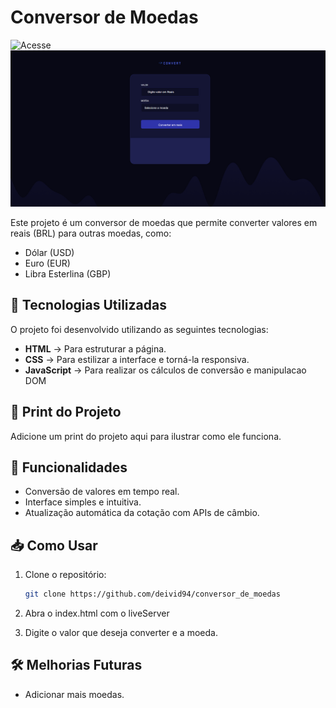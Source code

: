 # Conversor de Moedas
![Acesse](https://conversor-de-moedas-lovat.vercel.app/)
![Print do Projeto](./assets/print.PNG)

Este projeto é um conversor de moedas que permite converter valores em reais (BRL) para outras moedas, como:

- Dólar (USD)
- Euro (EUR)
- Libra Esterlina (GBP)

## 🚀 Tecnologias Utilizadas

O projeto foi desenvolvido utilizando as seguintes tecnologias:

- **HTML** → Para estruturar a página.
- **CSS** → Para estilizar a interface e torná-la responsiva.
- **JavaScript** → Para realizar os cálculos de conversão e manipulacao DOM

## 📸 Print do Projeto

Adicione um print do projeto aqui para ilustrar como ele funciona.

## 📌 Funcionalidades

- Conversão de valores em tempo real.
- Interface simples e intuitiva.
- Atualização automática da cotação com APIs de câmbio.

## 📥 Como Usar

1. Clone o repositório:
   ```bash
   git clone https://github.com/deivid94/conversor_de_moedas

2. Abra o index.html com o liveServer

3. Digite o valor que deseja converter e a moeda.

## 🛠 Melhorias Futuras

- Adicionar mais moedas.